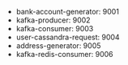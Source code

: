 - bank-account-generator: 9001
- kafka-producer: 9002
- kafka-consumer: 9003
- user-cassandra-request: 9004
- address-generator: 9005
- kafka-redis-consumer: 9006